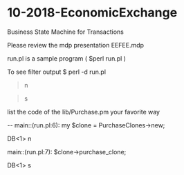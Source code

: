 # 10-2018-EconomicExchange

Business State Machine for Transactions

Please review the mdp presentation EEFEE.mdp

run.pl is a sample program ( $perl run.pl )

To see filter output
$ perl -d run.pl

>n

>s

list the code of the lib/Purchase.pm your favorite way

--
main::(run.pl:6):	my $clone = PurchaseClones->new;

  DB<1> n
  
main::(run.pl:7):	$clone->purchase_clone;

DB<1> s
